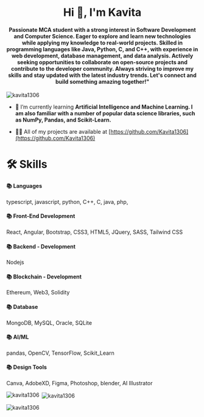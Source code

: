 <h1 align="center">Hi 👋, I'm Kavita</h1>
<h4 align="center">Passionate MCA student with a strong interest in Software Development and Computer Science. Eager to explore and learn new technologies while applying my knowledge to real-world projects. Skilled in programming languages like Java, Python, C, and C++, with experience in web development, database management, and data analysis. Actively seeking opportunities to collaborate on open-source projects and contribute to the developer community. Always striving to improve my skills and stay updated with the latest industry trends. Let's connect and build something amazing together!"</h3>

<p align="left"> <img src="https://komarev.com/ghpvc/?username=kavita1306&label=Profile%20views&color=0e75b6&style=flat" alt="kavita1306" /> </p>

- 🌱 I’m currently learning **Artificial Intelligence and Machine Learning. I am also familiar with a number of popular data science libraries, such as NumPy, Pandas, and Scikit-Learn.**

- 👨‍💻 All of my projects are available at [https://github.com/Kavita1306](https://github.com/Kavita1306)
  
# 🛠️ Skills 
#### 📚 Languages
typescript, javascript, python, C++, C, java, php, 
#### 📚 Front-End Development
React, Angular, Bootstrap, CSS3, HTML5, JQuery, SASS, Tailwind CSS
#### 📚 Backend - Development
Nodejs
#### 📚 Blockchain - Development
Ethereum, Web3, Solidity
#### 📚 Database
MongoDB, MySQL, Oracle, SQLite
#### 📚 AI/ML
pandas, OpenCV, TensorFlow, Scikit_Learn
#### 📚 Design Tools
Canva, AdobeXD, Figma, Photoshop, blender, AI Illustrator

<p><img align="left" src="https://github-readme-stats.vercel.app/api/top-langs?username=kavita1306&show_icons=true&locale=en&layout=compact" alt="kavita1306" /></p>

<p>&nbsp;<img align="center" src="https://github-readme-stats.vercel.app/api?username=kavita1306&show_icons=true&locale=en" alt="kavita1306" /></p>

<p><img align="center" src="https://github-readme-streak-stats.herokuapp.com/?user=kavita1306&" alt="kavita1306" /></p>
